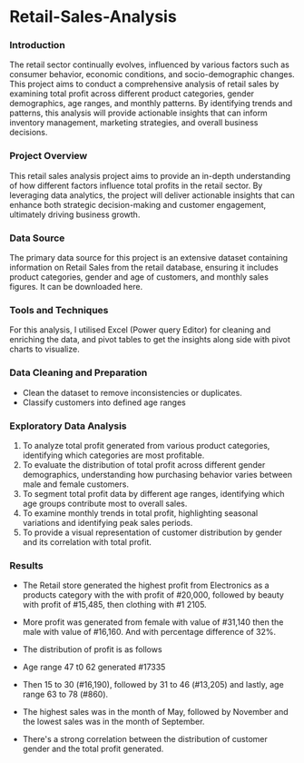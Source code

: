 # Retail-Sales-Analysis

### Introduction
The retail sector continually evolves, influenced by various factors such as consumer behavior, economic conditions, and socio-demographic changes. This project aims to conduct a comprehensive analysis of retail sales by examining total profit across different product categories, gender demographics, age ranges, and monthly patterns. By identifying trends and patterns, this analysis will provide actionable insights that can inform inventory management, marketing strategies, and overall business decisions.

### Project Overview 
This retail sales analysis project aims to provide an in-depth understanding of how different factors influence total profits in the retail sector. By leveraging data analytics, the project will deliver actionable insights that can enhance both strategic decision-making and customer engagement, ultimately driving business growth.

### Data Source
The primary data source for this project is an extensive dataset containing information on Retail Sales from the retail database, ensuring it includes product categories, gender and age of customers, and monthly sales figures. It can be downloaded here.

### Tools and Techniques 
For this analysis, I utilised Excel (Power query Editor) for cleaning and enriching the data, and pivot tables to get the insights along side with pivot charts to visualize.

### Data Cleaning and Preparation
   - Clean the dataset to remove inconsistencies or duplicates.
   - Classify customers into defined age ranges

### Exploratory Data Analysis 

1. To analyze total profit generated from various product categories, identifying which categories are most profitable.
2. To evaluate the distribution of total profit across different gender demographics, understanding how purchasing behavior varies between male and female customers.
3. To segment total profit data by different age ranges, identifying which age groups contribute most to overall sales.
4. To examine monthly trends in total profit, highlighting seasonal variations and identifying peak sales periods.
5. To provide a visual representation of customer distribution by gender and its correlation with total profit.

### Results 
- The Retail store generated the highest profit from Electronics as a  products category with the with profit of #20,000, followed by beauty with profit of #15,485, then clothing with #1 2105.

- More profit was generated from female with value of #31,140 then the male with value of #16,160. And with percentage difference of 32%.

- The distribution of profit is as follows
- Age range 47 t0 62 generated #17335
- Then 15 to 30 (#16,190), followed by 31 to 46 (#13,205) and lastly, age range 63 to 78 (#860).

- The highest sales was in the month of May, followed by November and the lowest sales was in the month of September.

- There's a strong correlation between the distribution of customer gender and the total profit generated.

